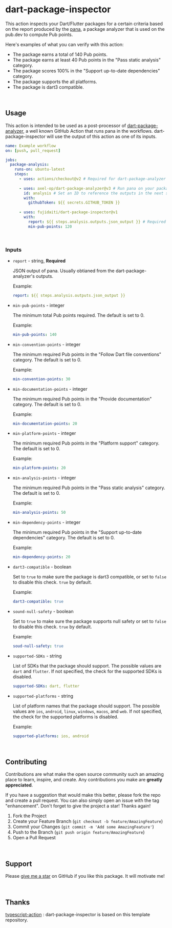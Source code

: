# dart-package-inspector

This action inspects your Dart/Flutter packages for a certain criteria based on the report  produced by the [pana](https://pub.dev/packages/pana), a package analyzer that is used on the pub.dev to compute Pub points.

Here's examples of what you can verify with this action:

- The package earns a total of 140 Pub points.
- The package earns at least 40 Pub points in the "Pass static analysis" category.
- The package scores 100% in the "Support up-to-date dependencies" category.
- The package supports the all platforms.
- The package is dart3 compatible.

</br>

## Usage

This action is intended to be used as a post-processor of  [dart-package-analyzer](https://github.com/axel-op/dart-package-analyzer.git), a well known GitHub Action that runs pana in the workflows. dart-package-inspector will use the output of this action as one of its inputs.

```yaml
name: Example workflow
on: [push, pull_request]

jobs:
  package-analysis:
    runs-on: ubuntu-latest
    steps:
      - uses: actions/checkout@v2 # Required for dart-package-analyzer
      
      - uses: axel-op/dart-package-analyzer@v3 # Run pana on your package
        id: analysis # Set an ID to reference the outputs in the next step
        with:
          githubToken: ${{ secrets.GITHUB_TOKEN }}
      
      - uses: fujidaiti/dart-package-inspector@v1
        with:
          report: ${{ steps.analysis.outputs.json_output }} # Required
          min-pub-points: 120
```

</br>

### Inputs

- `report` - string, **Required**

  JSON output of pana. Usually obtianed from the dart-package-analyzer's outputs.

  Example:

  ```yaml
  report: ${{ steps.analysis.outputs.json_output }}
  ```

  

- `min-pub-points` - integer

  The minimum total Pub points required. The default is set to 0.

  Example:

  ```yaml
  min-pub-points: 140
  ```

  

- `min-convention-points` - integer

  The minimum required Pub points in the "Follow Dart file conventions" category. The default is set to 0.

  Example:

  ```yaml
  min-convention-points: 30
  ```

  

- `min-documentation-points` - integer

  The minimum required Pub points in the "Provide documentation" category. The default is set to 0.

  Example:

  ```yaml
  min-documentation-points: 20
  ```

  

- `min-platform-points` - integer

  The minimum required Pub points in the "Platform support" category. The default is set to 0.

  Example:

  ```yaml
  min-platform-points: 20
  ```

  

- `min-analysis-points` - integer

  The minimum required Pub points in the "Pass static analysis" category. The default is set to 0.

  Example:

  ```yaml
  min-analysis-points: 50
  ```

  

- `min-dependency-points` - integer

  The minimum required Pub points in the "Support up-to-date dependencies" category. The default is set to 0.

  Example:

  ```yaml
  min-dependency-points: 20
  ```

  

- `dart3-compatible` - boolean

  Set to `true` to make sure the package is dart3 compatible, or set to `false` to disable this check. `true` by default.

  Example:

  ```yaml
  dart3-compatible: true
  ```

  

- `sound-null-safety` - boolean

  Set to `true` to make sure the package supports null safety or set to `false` to disable this check. `true` by default.

  Example:

  ```yaml
  soud-null-safety: true
  ```

  

- `supported-SDKs` - string

  List of SDKs that the package should support. The possible values are `dart` and `flutter`. If not specified, the check for the supported SDKs is disabled.

  ```yaml
  supported-SDKs: dart, flutter
  ```

  

- `supported-platforms` - string

  List of platform names that the package should support. The possible values are `ios`, `android`, `linux`, `windows`, `macos`, and `web`. If not specified, the check for the supported platforms is disabled.
  
  Example:
  
  ```yaml
  supported-platforms: ios, android
  ```

</br>

## Contributing

Contributions are what make the open source community such an amazing place to learn, inspire, and create. Any contributions you make are **greatly appreciated**.

If you have a suggestion that would make this better, please fork the repo and create a pull request. You can also simply open an issue with the tag "enhancement".
Don't forget to give the project a star! Thanks again!

1. Fork the Project
2. Create your Feature Branch (`git checkout -b feature/AmazingFeature`)
3. Commit your Changes (`git commit -m 'Add some AmazingFeature'`)
4. Push to the Branch (`git push origin feature/AmazingFeature`)
5. Open a Pull Request

<br />

## Support

Please [give me a star](https://github.com/fujidaiti/dart-package-inspector.git) on GitHub if you like this package. It will motivate me!

<br />

## Thanks

[typescript-action](https://github.com/actions/typescript-action.git) : dart-package-inspector is based on this template repository.

</br>

